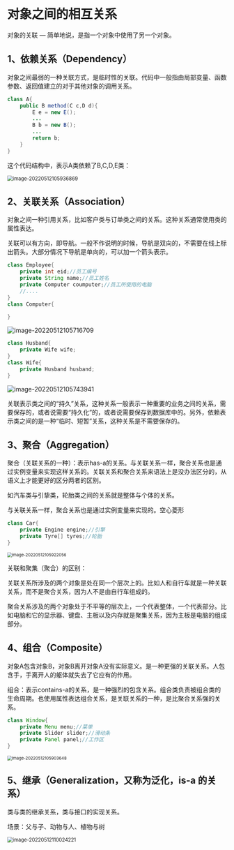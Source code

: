 # 对象之间的相互关系

对象的关联 — 简单地说，是指一个对象中使用了另一个对象。

## 1、依赖关系（Dependency）

对象之间最弱的一种关联方式，是临时性的关联。代码中一般指由局部变量、函数参数、返回值建立的对于其他对象的调用关系。

```java
class A{
	public B method(C c,D d){
		E e = new E();
		...
		B b = new B();
		...
		return b;
	}
}

```

这个代码结构中，表示A类依赖了B,C,D,E类：

<img src="images/image-20220512105936869.png" alt="image-20220512105936869" style="zoom:80%;" />

## 2、关联关系（Association）

对象之间一种引用关系，比如客户类与订单类之间的关系。这种关系通常使用类的属性表达。

关联可以有方向，即导航。一般不作说明的时候，导航是双向的，不需要在线上标出箭头。大部分情况下导航是单向的，可以加一个箭头表示。

```java
class Employee{
	private int eid;//员工编号
	private String name;//员工姓名
	private Computer coumputer;//员工所使用的电脑
	//....
}
class Computer{
	
}

```

![image-20220512105716709](images/image-20220512105716709.png)

```java
class Husband{
	private Wife wife;
}
class Wife{
	private Husband husband;
}

```

![image-20220512105743941](images/image-20220512105743941.png)

关联表示类之间的“持久”关系，这种关系一般表示一种重要的业务之间的关系，需要保存的，或者说需要“持久化”的，或者说需要保存到数据库中的。另外，依赖表示类之间的是一种“临时、短暂”关系，这种关系是不需要保存的。

## 3、聚合（Aggregation）

聚合（关联关系的一种）：表示has-a的关系。与关联关系一样，聚合关系也是通过实例变量来实现这样关系的。关联关系和聚合关系来语法上是没办法区分的，从语义上才能更好的区分两者的区别。

如汽车类与引挚类，轮胎类之间的关系就是整体与个体的关系。

与关联关系一样，聚合关系也是通过实例变量来实现的。空心菱形

```java
class Car{
	private Engine engine;//引擎
	private Tyre[] tyres;//轮胎
}
```

<img src="images/image-20220512105922056.png" alt="image-20220512105922056" style="zoom:67%;" />



关联和聚集（聚合）的区别：

关联关系所涉及的两个对象是处在同一个层次上的。比如人和自行车就是一种关联关系，而不是聚合关系，因为人不是由自行车组成的。

聚合关系涉及的两个对象处于不平等的层次上，一个代表整体，一个代表部分。比如电脑和它的显示器、键盘、主板以及内存就是聚集关系，因为主板是电脑的组成部分。

## 4、组合（Composite）

对象A包含对象B，对象B离开对象A没有实际意义。是一种更强的关联关系。人包含手，手离开人的躯体就失去了它应有的作用。

组合：表示contains-a的关系，是一种强烈的包含关系。组合类负责被组合类的生命周期。也使用属性表达组合关系，是关联关系的一种，是比聚合关系强的关系。

```java
class Window{
	private Menu menu;//菜单
	private Slider slider;//滑动条
	private Panel panel;//工作区
}

```

<img src="images/image-20220512105903648.png" alt="image-20220512105903648" style="zoom:67%;" />

## 5、继承（Generalization，又称为泛化，is-a 的关系）

类与类的继承关系，类与接口的实现关系。

场景：父与子、动物与人、植物与树

<img src="images/image-20220512110024221.png" alt="image-20220512110024221" style="zoom: 80%;" />





